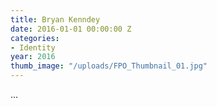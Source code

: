 ```yaml
---
title: Bryan Kenndey
date: 2016-01-01 00:00:00 Z
categories:
- Identity
year: 2016
thumb_image: "/uploads/FPO_Thumbnail_01.jpg"
---
```


...